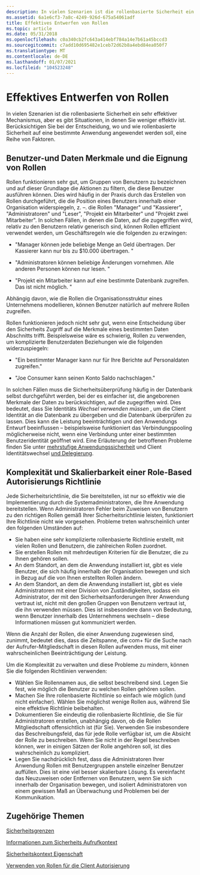 ```yaml
---
description: In vielen Szenarien ist die rollenbasierte Sicherheit ein sehr effektiver Mechanismus, aber es gibt Situationen, in denen Sie weniger effektiv ist.
ms.assetid: 6a1e6cf3-7a8c-4249-926d-675a54061adf
title: Effektives Entwerfen von Rollen
ms.topic: article
ms.date: 05/31/2018
ms.openlocfilehash: c0a340cb2fc643a414ebf784a14e7b61a45bccd3
ms.sourcegitcommit: c7add10d695482e1ceb72d62b8a4ebd84ea050f7
ms.translationtype: MT
ms.contentlocale: de-DE
ms.lasthandoff: 01/07/2021
ms.locfileid: "104523248"
---
```

# <a name="designing-roles-effectively"></a>Effektives Entwerfen von Rollen

In vielen Szenarien ist die rollenbasierte Sicherheit ein sehr effektiver Mechanismus, aber es gibt Situationen, in denen Sie weniger effektiv ist. Berücksichtigen Sie bei der Entscheidung, wo und wie rollenbasierte Sicherheit auf eine bestimmte Anwendung angewendet werden soll, eine Reihe von Faktoren.

## <a name="user-and-data-characteristics-and-the-suitability-of-roles"></a>Benutzer-und Daten Merkmale und die Eignung von Rollen

Rollen funktionieren sehr gut, um Gruppen von Benutzern zu bezeichnen und auf dieser Grundlage die Aktionen zu filtern, die diese Benutzer ausführen können. Dies wird häufig in der Praxis durch das Erstellen von Rollen durchgeführt, die die Position eines Benutzers innerhalb einer Organisation widerspiegeln, z. –. die Rollen "Manager" und "Kassierer", "Administratoren" und "Leser", "Projekt ein Mitarbeiter" und "Projekt zwei Mitarbeiter". In solchen Fällen, in denen die Daten, auf die zugegriffen wird, relativ zu den Benutzern relativ generisch sind, können Rollen effizient verwendet werden, um Geschäftsregeln wie die folgenden zu erzwingen:

-   "Manager können jede beliebige Menge an Geld übertragen. Der Kassierer kann nur bis zu $10.000 übertragen. "

-   "Administratoren können beliebige Änderungen vornehmen. Alle anderen Personen können nur lesen. "

-   "Projekt ein Mitarbeiter kann auf eine bestimmte Datenbank zugreifen. Das ist nicht möglich. "

Abhängig davon, wie die Rollen die Organisationsstruktur eines Unternehmens modellieren, können Benutzer natürlich auf mehrere Rollen zugreifen.

Rollen funktionieren jedoch nicht sehr gut, wenn eine Entscheidung über den Sicherheits Zugriff auf die Merkmale eines bestimmten Daten Abschnitts trifft. Beispielsweise wäre es schwierig, Rollen zu verwenden, um komplizierte Benutzerdaten Beziehungen wie die folgenden widerzuspiegeln:

-   "Ein bestimmter Manager kann nur für Ihre Berichte auf Personaldaten zugreifen."

-   "Joe Consumer kann seinen Konto Saldo nachschlagen."

In solchen Fällen muss die Sicherheitsüberprüfung häufig in der Datenbank selbst durchgeführt werden, bei der es einfacher ist, die angeborenen Merkmale der Daten zu berücksichtigen, auf die zugegriffen wird. Dies bedeutet, dass Sie Identitäts *Wechsel verwenden müssen* , um die Client Identität an die Datenbank zu übergeben und die Datenbank überprüfen zu lassen. Dies kann die Leistung beeinträchtigen und den Anwendungs Entwurf beeinflussen – beispielsweise funktioniert das Verbindungspooling möglicherweise nicht, wenn eine Verbindung unter einer bestimmten Benutzeridentität geöffnet wird. Eine Erläuterung der betroffenen Probleme finden Sie unter [mehrstufige Anwendungssicherheit](multi-tier-application-security.md) und Client Identitätswechsel [und Delegierung](client-impersonation-and-delegation.md).

## <a name="complexity-and-scalability-of-a-role-based-authorization-policy"></a>Komplexität und Skalierbarkeit einer Role-Based Autorisierungs Richtlinie

Jede Sicherheitsrichtlinie, die Sie bereitstellen, ist nur so effektiv wie die Implementierung durch die Systemadministratoren, die Ihre Anwendung bereitstellen. Wenn Administratoren Fehler beim Zuweisen von Benutzern zu den richtigen Rollen gemäß Ihrer Sicherheitsrichtlinie leisten, funktioniert Ihre Richtlinie nicht wie vorgesehen. Probleme treten wahrscheinlich unter den folgenden Umständen auf:

-   Sie haben eine sehr komplizierte rollenbasierte Richtlinie erstellt, mit vielen Rollen und Benutzern, die zahlreichen Rollen zuordnet.
-   Sie erstellen Rollen mit mehrdeutigen Kriterien für die Benutzer, die zu Ihnen gehören sollen.
-   An dem Standort, an dem die Anwendung installiert ist, gibt es viele Benutzer, die sich häufig innerhalb der Organisation bewegen und sich in Bezug auf die von Ihnen erstellten Rollen ändern.
-   An dem Standort, an dem die Anwendung installiert ist, gibt es viele Administratoren mit einer Division von Zuständigkeiten, sodass ein Administrator, der mit den Sicherheitsanforderungen Ihrer Anwendung vertraut ist, nicht mit den großen Gruppen von Benutzern vertraut ist, die ihn verwenden müssen. Dies ist insbesondere dann von Bedeutung, wenn Benutzer innerhalb des Unternehmens wechseln – diese Informationen müssen gut kommuniziert werden.

Wenn die Anzahl der Rollen, die einer Anwendung zugewiesen sind, zunimmt, bedeutet dies, dass die Zeitspanne, die com+ für die Suche nach der Aufrufer-Mitgliedschaft in diesen Rollen aufwenden muss, mit einer wahrscheinlichen Beeinträchtigung der Leistung.

Um die Komplexität zu verwalten und diese Probleme zu mindern, können Sie die folgenden Richtlinien verwenden:

-   Wählen Sie Rollennamen aus, die selbst beschreibend sind. Legen Sie fest, wie möglich die Benutzer zu welchen Rollen gehören sollen.
-   Machen Sie Ihre rollenbasierte Richtlinie so einfach wie möglich (und nicht einfacher). Wählen Sie möglichst wenige Rollen aus, während Sie eine effektive Richtlinie beibehalten.
-   Dokumentieren Sie eindeutig die rollenbasierte Richtlinie, die Sie für Administratoren erstellen, unabhängig davon, ob die Rollen Mitgliedschaft offensichtlich ist (für Sie). Verwenden Sie insbesondere das Beschreibungsfeld, das für jede Rolle verfügbar ist, um die Absicht der Rolle zu beschreiben. Wenn Sie nicht in der Regel beschreiben können, wer in einigen Sätzen der Rolle angehören soll, ist dies wahrscheinlich zu kompliziert.
-   Legen Sie nachdrücklich fest, dass die Administratoren Ihrer Anwendung Rollen mit Benutzergruppen anstelle einzelner Benutzer auffüllen. Dies ist eine viel besser skalierbare Lösung. Es vereinfacht das Neuzuweisen oder Entfernen von Benutzern, wenn Sie sich innerhalb der Organisation bewegen, und isoliert Administratoren von einem gewissen Maß an Überwachung und Problemen bei der Kommunikation.

## <a name="related-topics"></a>Zugehörige Themen

<dl> <dt>

[Sicherheitsgrenzen](security-boundaries.md)
</dt> <dt>

[Informationen zum Sicherheits Aufrufkontext](security-call-context-information.md)
</dt> <dt>

[Sicherheitskontext Eigenschaft](security-context-property.md)
</dt> <dt>

[Verwenden von Rollen für die Client Autorisierung](using-roles-for-client-authorization.md)
</dt> </dl>

 

 



